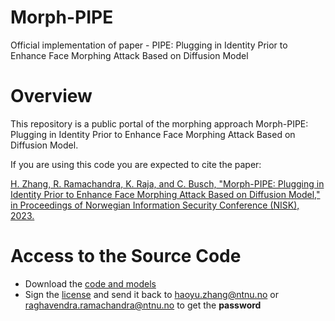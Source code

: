 # Morph-PIPE
Official implementation of paper - PIPE: Plugging in Identity Prior to Enhance Face Morphing Attack Based on Diffusion Model
# Overview
This repository is a public portal of the morphing approach Morph-PIPE: Plugging in Identity Prior to Enhance Face Morphing Attack Based on Diffusion Model.

If you are using this code you are expected to cite the paper:

[H. Zhang, R. Ramachandra, K. Raja, and C. Busch, "Morph-PIPE: Plugging in Identity Prior to Enhance Face Morphing Attack Based on Diffusion Model," in Proceedings of Norwegian Information Security Conference (NISK), 2023.](https://www.ntnu.no/ojs/index.php/nikt/article/view/5649/5095)

# Access to the Source Code

 * Download the [code and models](https://drive.google.com/file/d/1Biw5U22i2tnifkEXigDZGZIZzwsurzKr/view?usp=sharing)
 * Sign the [license](Morph-PIPE-license-241217.pdf) and send it back to haoyu.zhang@ntnu.no or raghavendra.ramachandra@ntnu.no to get the **password**
